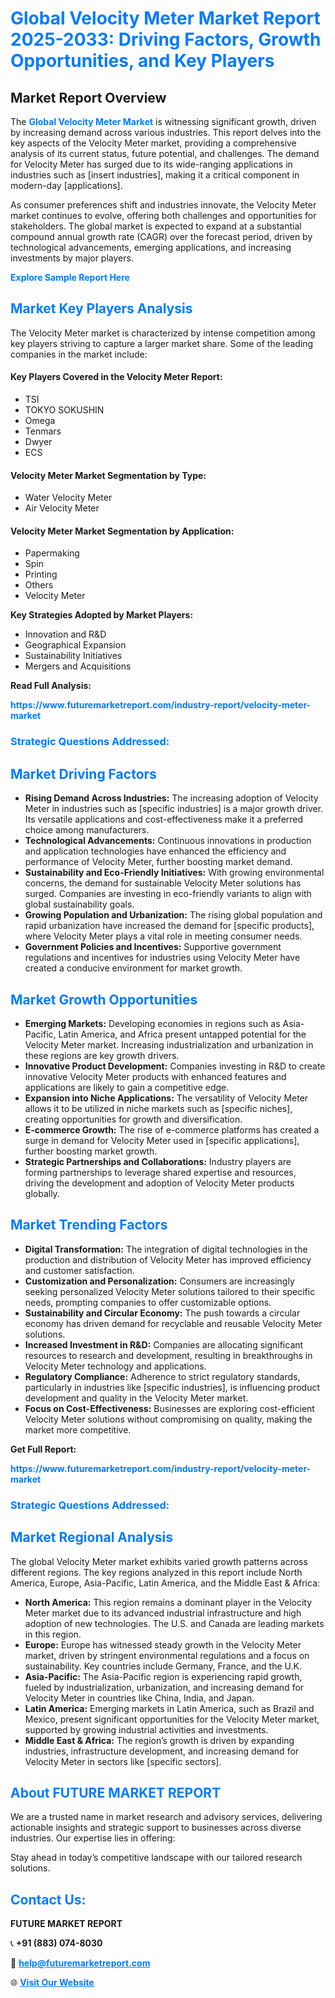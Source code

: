 <h1 style="color: #007BFF;">Global Velocity Meter Market Report 2025-2033: Driving Factors, Growth Opportunities, and Key Players</h1>

<section id="overview">
<h2>Market Report Overview</h2>
<p>The <a href="https://www.futuremarketreport.com/industry-report/velocity-meter-market" style="color: #007BFF; text-decoration: none;"><strong>Global Velocity Meter Market</strong></a> is witnessing significant growth, driven by increasing demand across various industries. This report delves into the key aspects of the Velocity Meter market, providing a comprehensive analysis of its current status, future potential, and challenges. The demand for Velocity Meter has surged due to its wide-ranging applications in industries such as [insert industries], making it a critical component in modern-day [applications].</p>
<p>As consumer preferences shift and industries innovate, the Velocity Meter market continues to evolve, offering both challenges and opportunities for stakeholders. The global market is expected to expand at a substantial compound annual growth rate (CAGR) over the forecast period, driven by technological advancements, emerging applications, and increasing investments by major players.</p>
</section>

<section id="overview">
<p><a href="https://www.futuremarketreport.com/request-sample/reportId=121166" style="color: #007BFF; text-decoration: none;"><strong>Explore Sample Report Here</strong></a></p>
</section>

<section id="key-players">
<h2 style="color: #007BFF;">Market Key Players Analysis</h2>
<p>The Velocity Meter market is characterized by intense competition among key players striving to capture a larger market share. Some of the leading companies in the market include:</p>
<h4>Key Players Covered in the Velocity Meter Report:</h4>
<ul><li>TSI</li><li>TOKYO SOKUSHIN</li><li>Omega</li><li>Tenmars</li><li>Dwyer</li><li>ECS</li></ul>
<h4>Velocity Meter Market Segmentation by Type:</h4>
<ul><li>Water Velocity Meter</li><li>Air Velocity Meter</li></ul>

<h4>Velocity Meter Market Segmentation by Application:</h4>
<ul><li>Papermaking</li><li>Spin</li><li>Printing</li><li>Others</li><li>Velocity Meter</li></ul>
<p><strong>Key Strategies Adopted by Market Players:</strong></p>
<ul>
<li>Innovation and R&D</li>
<li>Geographical Expansion</li>
<li>Sustainability Initiatives</li>
<li>Mergers and Acquisitions</li>
</ul>
</section>

<section>
<p><strong>Read Full Analysis: </strong></p><a href="https://www.futuremarketreport.com/industry-report/velocity-meter-market" style="color: #007BFF; text-decoration: none;"><strong>https://www.futuremarketreport.com/industry-report/velocity-meter-market</strong></a>
<h3 style="color: #007BFF;">Strategic Questions Addressed:</h3>
</section>

<section id="driving-factors">
<h2 style="color: #007BFF;">Market Driving Factors</h2>
<ul>
<li><strong>Rising Demand Across Industries:</strong> The increasing adoption of Velocity Meter in industries such as [specific industries] is a major growth driver. Its versatile applications and cost-effectiveness make it a preferred choice among manufacturers.</li>
<li><strong>Technological Advancements:</strong> Continuous innovations in production and application technologies have enhanced the efficiency and performance of Velocity Meter, further boosting market demand.</li>
<li><strong>Sustainability and Eco-Friendly Initiatives:</strong> With growing environmental concerns, the demand for sustainable Velocity Meter solutions has surged. Companies are investing in eco-friendly variants to align with global sustainability goals.</li>
<li><strong>Growing Population and Urbanization:</strong> The rising global population and rapid urbanization have increased the demand for [specific products], where Velocity Meter plays a vital role in meeting consumer needs.</li>
<li><strong>Government Policies and Incentives:</strong> Supportive government regulations and incentives for industries using Velocity Meter have created a conducive environment for market growth.</li>
</ul>
</section>

<section id="growth-opportunities">
<h2 style="color: #007BFF;">Market Growth Opportunities</h2>
<ul>
<li><strong>Emerging Markets:</strong> Developing economies in regions such as Asia-Pacific, Latin America, and Africa present untapped potential for the Velocity Meter market. Increasing industrialization and urbanization in these regions are key growth drivers.</li>
<li><strong>Innovative Product Development:</strong> Companies investing in R&D to create innovative Velocity Meter products with enhanced features and applications are likely to gain a competitive edge.</li>
<li><strong>Expansion into Niche Applications:</strong> The versatility of Velocity Meter allows it to be utilized in niche markets such as [specific niches], creating opportunities for growth and diversification.</li>
<li><strong>E-commerce Growth:</strong> The rise of e-commerce platforms has created a surge in demand for Velocity Meter used in [specific applications], further boosting market growth.</li>
<li><strong>Strategic Partnerships and Collaborations:</strong> Industry players are forming partnerships to leverage shared expertise and resources, driving the development and adoption of Velocity Meter products globally.</li>
</ul>
</section>

<section id="trending-factors">
<h2 style="color: #007BFF;">Market Trending Factors</h2>
<ul>
<li><strong>Digital Transformation:</strong> The integration of digital technologies in the production and distribution of Velocity Meter has improved efficiency and customer satisfaction.</li>
<li><strong>Customization and Personalization:</strong> Consumers are increasingly seeking personalized Velocity Meter solutions tailored to their specific needs, prompting companies to offer customizable options.</li>
<li><strong>Sustainability and Circular Economy:</strong> The push towards a circular economy has driven demand for recyclable and reusable Velocity Meter solutions.</li>
<li><strong>Increased Investment in R&D:</strong> Companies are allocating significant resources to research and development, resulting in breakthroughs in Velocity Meter technology and applications.</li>
<li><strong>Regulatory Compliance:</strong> Adherence to strict regulatory standards, particularly in industries like [specific industries], is influencing product development and quality in the Velocity Meter market.</li>
<li><strong>Focus on Cost-Effectiveness:</strong> Businesses are exploring cost-efficient Velocity Meter solutions without compromising on quality, making the market more competitive.</li>
</ul>
</section>

<section>
<p><strong>Get Full Report: </strong></p><a href="https://www.futuremarketreport.com/industry-report/velocity-meter-market" style="color: #007BFF; text-decoration: none;"><strong>https://www.futuremarketreport.com/industry-report/velocity-meter-market</strong></a>
<h3 style="color: #007BFF;">Strategic Questions Addressed:</h3>
</section>


<section id="regional-analysis">
<h2 style="color: #007BFF;">Market Regional Analysis</h2>
<p>The global Velocity Meter market exhibits varied growth patterns across different regions. The key regions analyzed in this report include North America, Europe, Asia-Pacific, Latin America, and the Middle East & Africa:</p>
<ul>
<li><strong>North America:</strong> This region remains a dominant player in the Velocity Meter market due to its advanced industrial infrastructure and high adoption of new technologies. The U.S. and Canada are leading markets in this region.</li>
<li><strong>Europe:</strong> Europe has witnessed steady growth in the Velocity Meter market, driven by stringent environmental regulations and a focus on sustainability. Key countries include Germany, France, and the U.K.</li>
<li><strong>Asia-Pacific:</strong> The Asia-Pacific region is experiencing rapid growth, fueled by industrialization, urbanization, and increasing demand for Velocity Meter in countries like China, India, and Japan.</li>
<li><strong>Latin America:</strong> Emerging markets in Latin America, such as Brazil and Mexico, present significant opportunities for the Velocity Meter market, supported by growing industrial activities and investments.</li>
<li><strong>Middle East & Africa:</strong> The region’s growth is driven by expanding industries, infrastructure development, and increasing demand for Velocity Meter in sectors like [specific sectors].</li>
</ul>
</section>

<footer>
<h2 style="color: #007BFF;">About FUTURE MARKET REPORT</h2>
<p>We are a trusted name in market research and advisory services, delivering actionable insights and strategic support to businesses across diverse industries. Our expertise lies in offering:</p>

<p>Stay ahead in today’s competitive landscape with our tailored research solutions.</p>

<h2 style="color: #007BFF;">Contact Us:</h2>
<p><strong>FUTURE MARKET REPORT</strong></p>
<p>📞 <strong>+91 (883) 074-8030</strong></p>
<p>📧 <strong><a href="mailto:help@futuremarketreport.com" style="color: #007BFF;">help@futuremarketreport.com</a></strong></p>
<p>🌐 <strong><a href="https://www.futuremarketreport.com/" style="color: #007BFF;">Visit Our Website</a></strong></p>
</footer>
